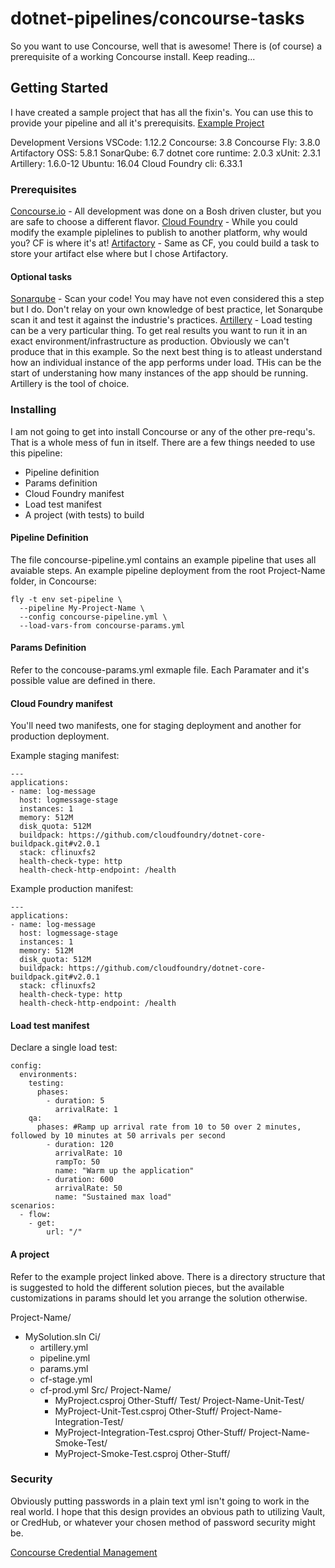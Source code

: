 # dotnet-pipelines/concourse-tasks

So you want to use Concourse, well that is awesome! There is (of course) a prerequisite of a working Concourse install. Keep reading...

## Getting Started

I have created a sample project that has all the fixin's. You can use this to provide your pipeline and all it's prerequisits.
[Example Project](https://github.com/ddieruf/log-message-dotnet-core)

Development Versions
VSCode: 1.12.2
Concourse: 3.8
Concourse Fly: 3.8.0
Artifactory OSS: 5.8.1
SonarQube: 6.7
dotnet core runtime: 2.0.3
xUnit: 2.3.1
Artillery: 1.6.0-12
Ubuntu: 16.04
Cloud Foundry cli: 6.33.1

### Prerequisites

[Concourse.io](http://concourse.ci/) - All development was done on a Bosh driven cluster, but you are safe to choose a different flavor.
[Cloud Foundry](https://www.cloudfoundry.org/) - While you could modify the example piplelines to publish to another platform, why would you? CF is where it's at!
[Artifactory](https://jfrog.com/artifactory/) - Same as CF, you could build a task to store your artifact else where but I chose Artifactory.

#### Optional tasks
[Sonarqube](https://www.sonarqube.org/) - Scan your code! You may have not even considered this a step but I do. Don't relay on your own knowledge of best practice, let Sonarqube scan it and test it against the industrie's practices.
[Artillery](https://artillery.io/) - Load testing can be a very particular thing. To get real results you want to run it in an exact environment/infrastructure as production. Obviously we can't produce that in this example. So the next best thing is to atleast understand how an individual instance of the app performs under load. THis can be the start of understaning how many instances of the app should be running. Artillery is the tool of choice.

### Installing

I am not going to get into install Concourse or any of the other pre-requ's. That is a whole mess of fun in itself. There are a few things needed to use this pipeline:
- Pipeline definition
- Params definition
- Cloud Foundry manifest
- Load test manifest
- A project (with tests) to build

#### Pipeline Definition

The file concourse-pipeline.yml contains an example pipeline that uses all avaiable steps. An example pipeline deployment from the root Project-Name folder, in Concourse:

```
fly -t env set-pipeline \
  --pipeline My-Project-Name \
  --config concourse-pipeline.yml \
  --load-vars-from concourse-params.yml
```

#### Params Definition

Refer to the concouse-params.yml exmaple file. Each Paramater and it's possible value are defined in there.

#### Cloud Foundry manifest

You'll need two manifests, one for staging deployment and another for production deployment.

Example staging manifest:
```
---
applications:
- name: log-message
  host: logmessage-stage
  instances: 1
  memory: 512M
  disk_quota: 512M
  buildpack: https://github.com/cloudfoundry/dotnet-core-buildpack.git#v2.0.1
  stack: cflinuxfs2
  health-check-type: http
  health-check-http-endpoint: /health
```

Example production manifest:
```
---
applications:
- name: log-message
  host: logmessage-stage
  instances: 1
  memory: 512M
  disk_quota: 512M
  buildpack: https://github.com/cloudfoundry/dotnet-core-buildpack.git#v2.0.1
  stack: cflinuxfs2
  health-check-type: http
  health-check-http-endpoint: /health
```

#### Load test manifest

Declare a single load test:

```
config:
  environments:
    testing:
      phases:
        - duration: 5
          arrivalRate: 1
    qa:
      phases: #Ramp up arrival rate from 10 to 50 over 2 minutes, followed by 10 minutes at 50 arrivals per second
        - duration: 120
          arrivalRate: 10
          rampTo: 50
          name: "Warm up the application"
        - duration: 600
          arrivalRate: 50
          name: "Sustained max load"
scenarios:
  - flow:
    - get:
        url: "/"
```

#### A project

Refer to the example project linked above. There is a directory structure that is suggested to hold the different solution pieces, but the available customizations in params should let you arrange the solution otherwise.

Project-Name/
  - MySolution.sln
  Ci/
    - artillery.yml
    - pipeline.yml
    - params.yml
    - cf-stage.yml
    - cf-prod.yml
  Src/
    Project-Name/
      - MyProject.csproj
      Other-Stuff/
  Test/
    Project-Name-Unit-Test/
      - MyProject-Unit-Test.csproj
      Other-Stuff/
    Project-Name-Integration-Test/
      - MyProject-Integration-Test.csproj
      Other-Stuff/
    Project-Name-Smoke-Test/
      - MyProject-Smoke-Test.csproj
      Other-Stuff/

### Security

Obviously putting passwords in a plain text yml isn't going to work in the real world. I hope that this design provides an obvious path to utilizing Vault, or CredHub, or whatever your chosen method of password security might be.

[Concourse Credential Management](https://concourse.ci/creds.html)
